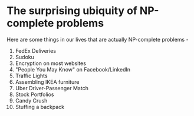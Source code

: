 # The surprising ubiquity of NP-complete problems

Here are some things in our lives that are actually NP-complete problems - 

1. FedEx Deliveries
2. Sudoku
3. Encryption on most websites
4. "People You May Know" on Facebook/LinkedIn
5. Traffic Lights
6. Assembling IKEA furniture
7. Uber Driver-Passenger Match
8. Stock Portfolios
9. Candy Crush
10. Stuffing a backpack